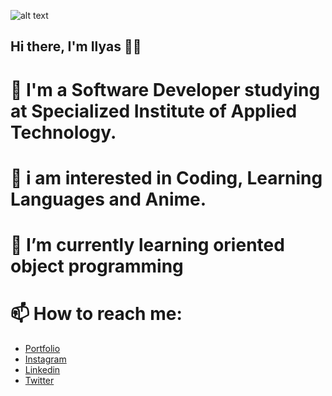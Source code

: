 ![alt text](https://camo.githubusercontent.com/62c175d90bcecb06ff771c5fc81d0b4f57ec9a42e9254ac0b4f2314789b2369d/68747470733a2f2f63617073756c652d72656e6465722e76657263656c2e6170702f6170693f747970653d726f756e64656426636f6c6f723d6772616469656e74266865696768743d3330302673656374696f6e3d68656164657226746578743d2532304869253230746865726525323026666f6e7453697a653d3830267465787442673d7472756526616e696d6174696f6e3d66616465496e)
## Hi there, I'm Ilyas 👋🏻
# 👋 I'm a Software Developer studying at Specialized Institute of Applied Technology.
# 👀 i am interested in Coding, Learning Languages and Anime.
# 🌱 I’m currently learning oriented object programming
# 📫 How to reach me:
- [Portfolio](https://www.ilyasbelaoud.com/) <br/>
- [Instagram](https://www.instagram.com/ilyasbelaoud) <br/>
- [Linkedin](https://www.linkedin.com/in/ilyasbeloaud/) <br/>
- [Twitter](https://twitter.com/ilyasbelaoud) <br/>
